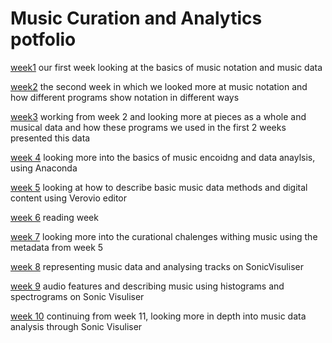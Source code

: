 # Music Curation and Analytics potfolio



[week1](week1.md) our first week looking at the basics of music notation and music data

[week2](week2.md) the second week in which we looked more at music notation and how different programs show notation in different ways

[week3](week3.md) working from week 2 and looking more at pieces as a whole and musical data and how these programs we used in the first 2 weeks presented this data

[week 4](week4.md) looking more into the basics of music encoidng and data anaylsis, using Anaconda

[week 5](week5.md) looking at how to describe basic music data methods and digital content using Verovio editor

[week 6](week6.md) reading week

[week 7](week7.md) looking more into the curational chalenges withing music using the metadata from week 5

[week 8](week8.md) representing music data and analysing tracks on SonicVisuliser

[week 9](week9.md) audio features and describing music using histograms and spectrograms on Sonic Visuliser

[week 10](week10.md) continuing from week 11, looking more in depth into music data analysis through Sonic Visuliser  

